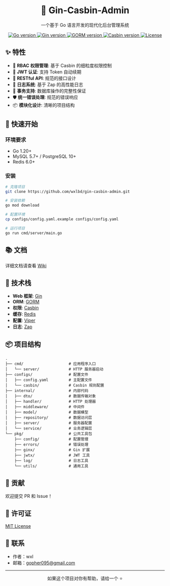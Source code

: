 <div align="center">
    <h1>🚀 Gin-Casbin-Admin</h1>
    <p>一个基于 Go 语言开发的现代化后台管理系统</p>
    <p>
        <a href="https://golang.org/">
            <img src="https://img.shields.io/badge/Go-1.20%2B-blue" alt="Go version">
        </a>
        <a href="https://github.com/gin-gonic/gin">
            <img src="https://img.shields.io/badge/Gin-1.10.0-brightgreen" alt="Gin version">
        </a>
        <a href="https://gorm.io">
            <img src="https://img.shields.io/badge/GORM-1.25.12-red" alt="GORM version">
        </a>
        <a href="https://github.com/casbin/casbin">
            <img src="https://img.shields.io/badge/Casbin-2.103.0-orange" alt="Casbin version">
        </a>
        <a href="https://github.com/wxlbd/gin-casbin-admin/blob/main/LICENSE">
            <img src="https://img.shields.io/github/license/wxlbd/gin-casbin-admin" alt="License">
        </a>
    </p>
</div>

## ✨ 特性

- 🔐 **RBAC 权限管理**: 基于 Casbin 的细粒度权限控制
- 🔑 **JWT 认证**: 支持 Token 自动续期
- 🎯 **RESTful API**: 规范的接口设计
- 📝 **日志系统**: 基于 Zap 的高性能日志
- 🔄 **事务支持**: 数据库操作的完整性保证
- 🛡️ **统一错误处理**: 规范的错误响应
- 📦 **模块化设计**: 清晰的项目结构

## 🚀 快速开始

### 环境要求

- Go 1.20+
- MySQL 5.7+ / PostgreSQL 10+
- Redis 6.0+

### 安装

```bash
# 克隆项目
git clone https://github.com/wxlbd/gin-casbin-admin.git

# 安装依赖
go mod download

# 配置环境
cp configs/config.yaml.example configs/config.yaml

# 运行项目
go run cmd/server/main.go
```

## 📚 文档

详细文档请查看 [Wiki](https://github.com/wxlbd/gin-casbin-admin/wiki)

## 🔨 技术栈

- **Web 框架**: [Gin](https://github.com/gin-gonic/gin)
- **ORM**: [GORM](https://gorm.io/)
- **权限**: [Casbin](https://casbin.org/)
- **缓存**: [Redis](https://redis.io/)
- **配置**: [Viper](https://github.com/spf13/viper)
- **日志**: [Zap](https://github.com/uber-go/zap)

## 📦 项目结构

```plaintext
.
├── cmd/                    # 应用程序入口
│   └── server/             # HTTP 服务器启动
├── configs/                # 配置文件
│   ├── config.yaml         # 主配置文件
│   └── casbin/             # Casbin 规则配置
├── internal/               # 内部代码
│   ├── dto/                # 数据传输对象
│   ├── handler/            # HTTP 处理器
│   ├── middleware/         # 中间件
│   ├── model/              # 数据模型
│   ├── repository/         # 数据访问层
│   ├── server/             # 服务器配置
│   └── service/            # 业务逻辑层
└── pkg/                    # 公共工具包
    ├── config/             # 配置管理
    ├── errors/             # 错误处理
    ├── ginx/               # Gin 扩展
    ├── jwtx/               # JWT 工具
    ├── log/                # 日志工具
    └── utils/              # 通用工具
```

## 🤝 贡献

欢迎提交 PR 和 Issue！

## 📄 许可证

[MIT License](LICENSE)

## 📧 联系

- 作者：wxl
- 邮箱：gopher095@gmail.com

---
<p align="center">如果这个项目对你有帮助，请给一个 ⭐️</p>